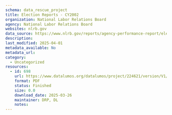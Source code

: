 ```yaml
---
schema: data_rescue_project 
title: Election Reports - CY2002
organization: National Labor Relations Board
agency: National Labor Relations Board
websites: nlrb.gov
data_source: https://www.nlrb.gov/reports/agency-performance-report/election-reports/election-reports-cy-2002
description: 
last_modified: 2025-04-01
metadata_available: No
metadata_url: 
category:
  - Uncategorized
resources:
  - id: 698
    url: https://www.datalumos.org/datalumos/project/224621/version/V1/view
    format: PDF
    status: Finished
    size: 0.0
    download_date: 2025-03-26
    maintainer: DRP, DL
    notes: 
---
```

